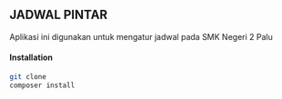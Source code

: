 ## JADWAL PINTAR
Aplikasi ini digunakan untuk mengatur jadwal pada SMK Negeri 2 Palu

#### Installation
```bash
git clone
composer install
```